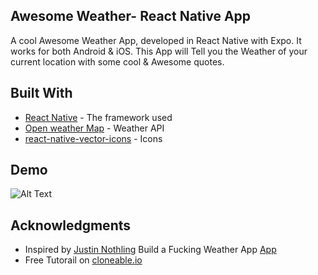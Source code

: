 

## Awesome Weather- React Native App

A cool Awesome Weather App, developed in React Native with Expo. It works for both Android & iOS. This App will Tell you the Weather of your current location with some cool & Awesome quotes.


## Built With

* [React Native](http://www.dropwizard.io/1.0.2/docs/) - The framework used
* [Open weather Map](https://openweathermap.org/) - Weather API
* [react-native-vector-icons](https://github.com/oblador/react-native-vector-icons) - Icons


## Demo

![Alt Text](https://github.com/irakeshm/AwesomeWeatherApp/blob/master/demo.gif)


## Acknowledgments

* Inspired by <a href='https://github.com/JustinNothling'>Justin Nothling</a> Build a Fucking Weather App <a href='https://github.com/JustinNothling/react-native-fuckingWeather'>App<a>
* Free Tutorail on <a href='http://cloneable.io/courses/'>cloneable.io</a>

